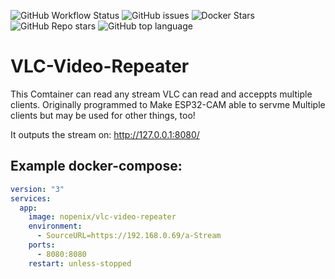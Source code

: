 ![GitHub Workflow Status](https://img.shields.io/github/actions/workflow/status/NopeNix/VLC-Video-Repeater/Build%20and%20Push%20to%20Docker%20Hub.yml?label=Build%20and%20Push%20to%20Docker%20Hub)
![GitHub issues](https://img.shields.io/github/issues-raw/NopeNix/VLC-Video-Repeater)
![Docker Stars](https://img.shields.io/docker/stars/nopenix/vlc-video-repeater)
![GitHub Repo stars](https://img.shields.io/github/stars/NopeNix/VLC-Video-Repeater?label=GitHub%20Stars)
![GitHub top language](https://img.shields.io/github/languages/top/NopeNix/VLC-Video-Repeater)
# VLC-Video-Repeater

This Comtainer can read any stream VLC can read and acceppts multiple clients.
Originally programmed to Make ESP32-CAM able to servme Multiple clients but may be used for other things, too!

It outputs the stream on: http://127.0.0.1:8080/

## Example docker-compose:
```yml
version: "3"
services:
  app:
    image: nopenix/vlc-video-repeater
    environment:
      - SourceURL=https://192.168.0.69/a-Stream
    ports:
      - 8080:8080
    restart: unless-stopped
```
